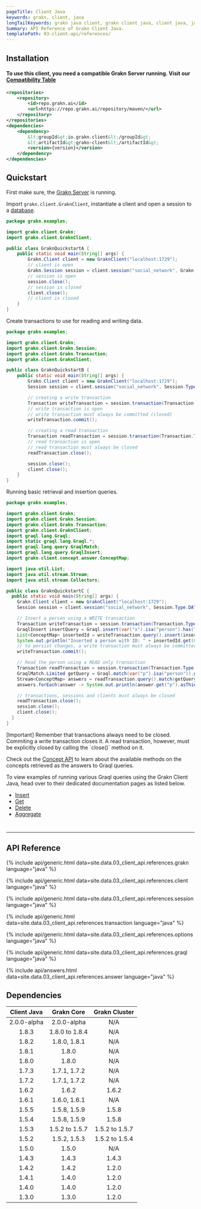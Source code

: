 ```yaml
---
pageTitle: Client Java
keywords: grakn, client, java
longTailKeywords: grakn java client, grakn client java, client java, java client
Summary: API Reference of Grakn Client Java.
templatePath: 03-client-api/references/
---
```


## Installation

#### To use this client, you need a compatible Grakn Server running. Visit our [Compatibility Table](#dependencies)

```xml
<repositories>
    <repository>
        <id>repo.grakn.ai</id>
        <url>https://repo.grakn.ai/repository/maven/</url>
    </repository>
</repositories>
<dependencies>
    <dependency>
        &lt;groupId&gt;io.grakn.client&lt;/groupId&gt;
        &lt;artifactId&gt;grakn-client&lt;/artifactId&gt;
        <version>{version}</version>
    </dependency>
</dependencies>
```


## Quickstart
First make sure, the [Grakn Server](/docs/running-grakn/install-and-run#start-the-grakn-server) is running.

Import `grakn.client.GraknClient`, instantiate a client and open a session to a [database](../06-management/01-database.md).

<!-- test-example GraknQuickstartA.java -->
```java
package grakn.examples;

import grakn.client.Grakn;
import grakn.client.GraknClient;

public class GraknQuickstartA {
    public static void main(String[] args) {
        Grakn.Client client = new GraknClient("localhost:1729");
        // client is open
        Grakn.Session session = client.session("social_network", Grakn.Session.Type.DATA);
        // session is open
        session.close();
        // session is closed
        client.close();
        // client is closed
    }
}
```

Create transactions to use for reading and writing data.

<!-- test-example GraknQuickstartB.java -->
```java
package grakn.examples;

import grakn.client.Grakn;
import grakn.client.Grakn.Session;
import grakn.client.Grakn.Transaction;
import grakn.client.GraknClient;

public class GraknQuickstartB {
    public static void main(String[] args) {
        Grakn.Client client = new GraknClient("localhost:1729");
        Session session = client.session("social_network", Session.Type.DATA);

        // creating a write transaction
        Transaction writeTransaction = session.transaction(Transaction.Type.WRITE);
        // write transaction is open
        // write transaction must always be committed (closed)
        writeTransaction.commit();

        // creating a read transaction
        Transaction readTransaction = session.transaction(Transaction.Type.READ);
        // read transaction is open
        // read transaction must always be closed
        readTransaction.close();

        session.close();
        client.close();
    }
}
```

Running basic retrieval and insertion queries.

<!-- test-example GraknQuickstartC.java -->
```java
package grakn.examples;

import grakn.client.Grakn;
import grakn.client.Grakn.Session;
import grakn.client.Grakn.Transaction;
import grakn.client.GraknClient;
import graql.lang.Graql;
import static graql.lang.Graql.*;
import graql.lang.query.GraqlMatch;
import graql.lang.query.GraqlInsert;
import grakn.client.concept.answer.ConceptMap;

import java.util.List;
import java.util.stream.Stream;
import java.util.stream.Collectors;

public class GraknQuickstartC {
  public static void main(String[] args) {
    Grakn.Client client = new GraknClient("localhost:1729");
    Session session = client.session("social_network", Session.Type.DATA);

    // Insert a person using a WRITE transaction
    Transaction writeTransaction = session.transaction(Transaction.Type.WRITE);
    GraqlInsert insertQuery = Graql.insert(var("x").isa("person").has("email", "x@email.com"));
    List<ConceptMap> insertedId = writeTransaction.query().insert(insertQuery).collect(Collectors.toList());
    System.out.println("Inserted a person with ID: " + insertedId.get(0).get("x").asThing().getIID());
    // to persist changes, a write transaction must always be committed (closed)
    writeTransaction.commit();

    // Read the person using a READ only transaction
    Transaction readTransaction = session.transaction(Transaction.Type.READ);
    GraqlMatch.Limited getQuery = Graql.match(var("p").isa("person")).get("p").limit(10);
    Stream<ConceptMap> answers = readTransaction.query().match(getQuery);
    answers.forEach(answer -> System.out.println(answer.get("p").asThing().getIID()));

    // transactions, sessions and clients must always be closed
    readTransaction.close();
    session.close();
    client.close();
  }
}

```
<div class="note">
[Important]
Remember that transactions always need to be closed. Commiting a write transaction closes it. A read transaction, however, must be explicitly closed by calling the `close()` method on it.
</div>

Check out the [Concept API](../04-concept-api/00-overview.md) to learn about the available methods on the concepts retrieved as the answers to Graql queries.

To view examples of running various Graql queries using the Grakn Client Java, head over to their dedicated documentation pages as listed below.

- [Insert](../11-query/03-insert-query.md)
- [Get](../11-query/02-get-query.md)
- [Delete](../11-query/04-delete-query.md)
- [Aggregate](../11-query/06-aggregate-query.md)

<hr style="margin-top: 40px;" />

## API Reference

{% include api/generic.html data=site.data.03_client_api.references.grakn language="java" %}

{% include api/generic.html data=site.data.03_client_api.references.client language="java" %}

{% include api/generic.html data=site.data.03_client_api.references.session language="java" %}

{% include api/generic.html data=site.data.03_client_api.references.transaction language="java" %}

{% include api/generic.html data=site.data.03_client_api.references.options language="java" %}

{% include api/generic.html data=site.data.03_client_api.references.graql language="java" %}

{% include api/answers.html data=site.data.03_client_api.references.answer language="java" %}


 
## Dependencies

| Client Java | Grakn Core     | Grakn Cluster  |
| :---------: | :-------------:| :------------: |
| 2.0.0-alpha | 2.0.0-alpha    | N/A            |
| 1.8.3       | 1.8.0 to 1.8.4 | N/A            |
| 1.8.2       | 1.8.0, 1.8.1   | N/A            |
| 1.8.1       | 1.8.0          | N/A            |
| 1.8.0       | 1.8.0          | N/A            |
| 1.7.3       | 1.7.1, 1.7.2   | N/A            |
| 1.7.2       | 1.7.1, 1.7.2   | N/A            |
| 1.6.2       | 1.6.2          | 1.6.2          |
| 1.6.1       | 1.6.0, 1.6.1   | N/A            |
| 1.5.5       | 1.5.8, 1.5.9   | 1.5.8          |
| 1.5.4       | 1.5.8, 1.5.9   | 1.5.8          |
| 1.5.3       | 1.5.2 to 1.5.7 | 1.5.2 to 1.5.7 |
| 1.5.2       | 1.5.2, 1.5.3   | 1.5.2 to 1.5.4 |
| 1.5.0       | 1.5.0          | N/A            |
| 1.4.3       | 1.4.3          | 1.4.3          |
| 1.4.2       | 1.4.2          | 1.2.0          |
| 1.4.1       | 1.4.0          | 1.2.0          |
| 1.4.0       | 1.4.0          | 1.2.0          |
| 1.3.0       | 1.3.0          | 1.2.0          |
